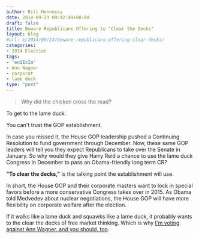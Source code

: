 ```yaml
---
author: Bill Hennessy
date: 2014-09-23 09:42:49+00:00
draft: false
title: Beware Republicans Offering to "Clear the Decks"
layout: blog
#url: e/2014/09/23/beware-republicans-offering-clear-decks/
categories:
- 2014 Election
tags:
- 'endExIm'
- Ann Wagner
- corporat
- lame duck
type: "post"
---
```


> Why did the chicken cross the road?

To get to the lame duck.



You can't trust the GOP establishment.

In case you missed it, the House GOP leadership pushed a Continuing Resolution to fund government through December. Now, these same GOP leaders will tell you they expect Republicans to take over the Senate in January. So why would they give Harry Reid a chance to use the lame duck Congress in December to pass an Obama-friendly long term CR?

**"To clear the decks,"** is the talking point the establishment will use.

In short, the House GOP and their corporate masters want to lock in special favors before a more conservative Congress takes over in 2015. As Obama told Medvedev about nuclear negotiations, the House GOP will have more flexibility on corporate welfare after the election.

If it walks like a lame duck and squawks like a lame duck, it probably wants to the clear the decks of free market thinking. Which is why [I'm voting against Ann Wagner, and you should, too](https://hennessysview.com/2014/09/21/will-not-vote-for-wagner/).
